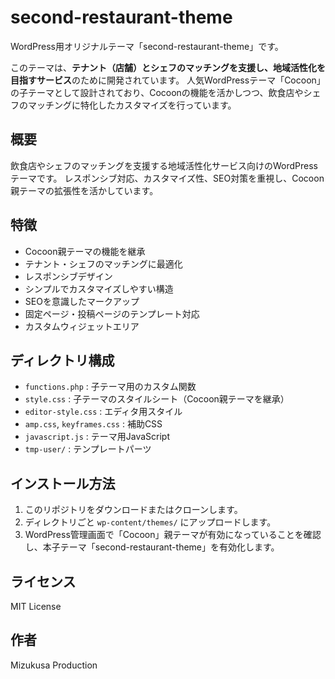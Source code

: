 

# second-restaurant-theme

WordPress用オリジナルテーマ「second-restaurant-theme」です。

このテーマは、**テナント（店舗）とシェフのマッチングを支援し、地域活性化を目指すサービス**のために開発されています。
人気WordPressテーマ「Cocoon」の子テーマとして設計されており、Cocoonの機能を活かしつつ、飲食店やシェフのマッチングに特化したカスタマイズを行っています。



## 概要

飲食店やシェフのマッチングを支援する地域活性化サービス向けのWordPressテーマです。
レスポンシブ対応、カスタマイズ性、SEO対策を重視し、Cocoon親テーマの拡張性を活かしています。



## 特徴

- Cocoon親テーマの機能を継承
- テナント・シェフのマッチングに最適化
- レスポンシブデザイン
- シンプルでカスタマイズしやすい構造
- SEOを意識したマークアップ
- 固定ページ・投稿ページのテンプレート対応
- カスタムウィジェットエリア



## ディレクトリ構成

- `functions.php` : 子テーマ用のカスタム関数
- `style.css` : 子テーマのスタイルシート（Cocoon親テーマを継承）
- `editor-style.css` : エディタ用スタイル
- `amp.css`, `keyframes.css` : 補助CSS
- `javascript.js` : テーマ用JavaScript
- `tmp-user/` : テンプレートパーツ



## インストール方法

1. このリポジトリをダウンロードまたはクローンします。
2. ディレクトリごと `wp-content/themes/` にアップロードします。
3. WordPress管理画面で「Cocoon」親テーマが有効になっていることを確認し、本子テーマ「second-restaurant-theme」を有効化します。



## ライセンス

MIT License



## 作者

Mizukusa Production
